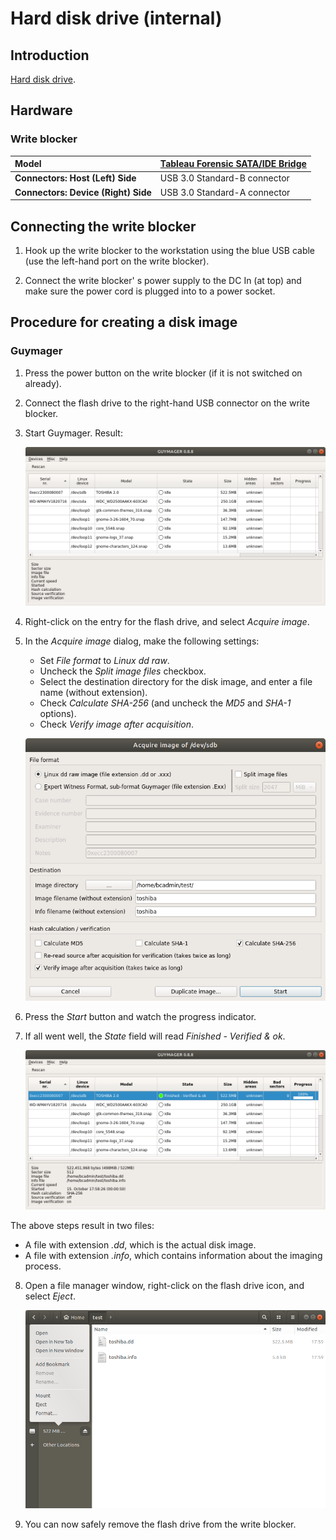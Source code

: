 # Hard disk drive (internal)

## Introduction

[Hard disk drive](https://en.wikipedia.org/wiki/Hard_disk_drive).

## Hardware

### Write blocker

|**Model**|[Tableau Forensic SATA/IDE Bridge](https://www.guidancesoftware.com/tableau/hardware/t35u)|
|:--|:--|
|**Connectors: Host (Left) Side**|USB 3.0 Standard-B connector|
|**Connectors: Device (Right) Side**|USB 3.0 Standard-A connector|

## Connecting the write blocker

1. Hook up the write blocker to the workstation using the blue USB cable (use the left-hand port on the write blocker).

2. Connect the write blocker' s power supply to the DC In (at top) and make sure the power cord is plugged into to a power socket.

## Procedure for creating a disk image

### Guymager

1. Press the power button on the write blocker (if it is not switched on already).

2. Connect the flash drive to the right-hand USB connector on the write blocker.

3. Start Guymager. Result:

    ![](./img/flash-guymager1.png)

4. Right-click on the entry for the flash drive, and select *Acquire image*.

5. In the *Acquire image* dialog, make the following settings:

    - Set *File format* to *Linux dd raw*.
    - Uncheck the *Split image files* checkbox.
    - Select the destination directory for the disk image, and enter a file name (without extension).
    - Check *Calculate SHA-256* (and uncheck the *MD5* and *SHA-1* options).
    - Check *Verify image after acquisition*.

    ![](./img/flash-guymager2.png)

6. Press the *Start* button and watch the progress indicator.

7. If all went well, the *State* field will read *Finished - Verified & ok*.

    ![](./img/flash-guymager3.png)

The above steps result in two files:

- A file with extension *.dd*, which is the actual disk image.
- A file with extension *.info*, which contains information about the imaging process.

8. Open a file manager window, right-click on the flash drive icon, and select *Eject*.

    ![](./img/flash-eject.png)

9. You can now safely remove the flash drive from the write blocker.
